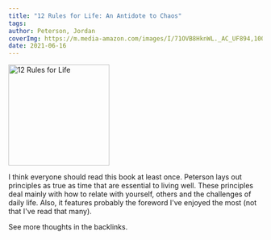 ```yaml
---
title: "12 Rules for Life: An Antidote to Chaos"
tags: 
author: Peterson, Jordan
coverImg: https://m.media-amazon.com/images/I/71OVB8HknWL._AC_UF894,1000_QL80_.jpg
date: 2021-06-16
---
```

<img src="https://m.media-amazon.com/images/I/71OVB8HknWL._AC_UF894,1000_QL80_.jpg" alt="12 Rules for Life" height="200">

I think everyone should read this book at least once. Peterson lays out principles as true as time that are essential to living well. These principles deal mainly with how to relate with yourself, others and the challenges of daily life. Also, it features probably the foreword I've enjoyed the most (not that I've read that many).

See more thoughts in the backlinks.
